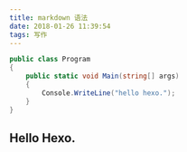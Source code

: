 ```yaml
---
title: markdown 语法
date: 2018-01-26 11:39:54
tags: 写作
---
```


``` cs
public class Program
{
    public static void Main(string[] args)
    {
        Console.WriteLine("hello hexo.");
    }
}
```
<!-- more -->

## Hello Hexo.